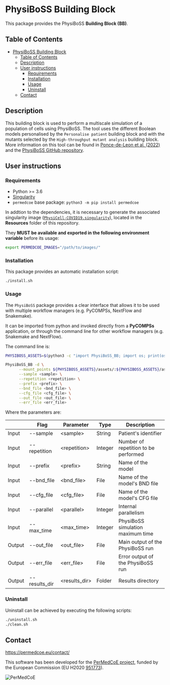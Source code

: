 # PhysiBoSS Building Block

This package provides the PhysiBoSS **Building Block (BB)**.

## Table of Contents

- [PhysiBoSS Building Block](#physiboss-building-block)
  - [Table of Contents](#table-of-contents)
  - [Description](#description)
  - [User instructions](#user-instructions)
    - [Requirements](#requirements)
    - [Installation](#installation)
    - [Usage](#usage)
    - [Uninstall](#uninstall)
  - [Contact](#contact)

## Description

This building block is used to perform a multiscale simulation of a population of cells using PhysiBoSS. The tool uses the different Boolean models personalised by the `Personalise patient` building block and with the mutants selected by the `High-throughput mutant analysis` building block. More information on this tool can be found in [Ponce-de-Leon et al. (2022)](https://www.biorxiv.org/content/10.1101/2022.01.06.468363v1) and the [PhysiBoSS GitHub repository](https://github.com/PhysiBoSS/PhysiBoSS).

## User instructions

### Requirements

- Python >= 3.6
- [Singularity](https://singularity.lbl.gov/docs-installation)
- `permedcoe` base package: `python3 -m pip install permedcoe`

In addtion to the dependencies, it is necessary to generate the associated
singularity image ([`PhysiCell-COVID19.singularity`](../Resources/images/PhysiCell-COVID19.singularity)),
located in the **Resources** folder of this repository.

They **MUST be available and exported in the following environment variable**
before its usage:

```bash
export PERMEDCOE_IMAGES="/path/to/images/"
```

### Installation

This package provides an automatic installation script:

```bash
./install.sh
```

### Usage

The `PhysiBoSS` package provides a clear interface that allows
it to be used with multiple workflow managers (e.g. PyCOMPSs, NextFlow and
Snakemake).

It can be imported from python and invoked directly from a **PyCOMPSs**
application, or through the command line for other workflow managers
(e.g. Snakemake and NextFlow).

The command line is:

```bash
PHYSIBOSS_ASSETS=$(python3 -c "import PhysiBoSS_BB; import os; print(os.path.dirname(PhysiBoSS_BB.__file__))")

PhysiBoSS_BB -d \
      --mount_points ${PHYSIBOSS_ASSETS}/assets/:${PHYSIBOSS_ASSETS}/assets/ \
      --sample <sample> \
      --repetition <repetition> \
      --prefix <prefix> \
      --bnd_file <bnd_file> \
      --cfg_file <cfg_file> \
      --out_file <out_file> \
      --err_file <err_file>
```

Where the parameters are:

|        | Flag          | Parameter      | Type    | Description                          |
|--------|---------------|----------------|---------|--------------------------------------|
| Input  | --sample      | \<sample>      | String  | Patient's identifier                 |
| Input  | --repetition  | \<repetition>  | Integer | Number of repetition to be performed |
| Input  | --prefix      | \<prefix>      | String  | Name of the model                    |
| Input  | --bnd_file    | \<bnd_file>    | File    | Name of the model's BND file         |
| Input  | --cfg_file    | \<cfg_file>    | File    | Name of the model's CFG file         |
| Input  | --parallel    | \<parallel>    | Integer | Internal parallelism                 |
| Input  | --max_time    | \<max_time>    | Integer | PhysiBoSS simulation maximum time    |
| Output | --out_file    | \<out_file>    | File    | Main output of the PhysiBoSS run     |
| Output | --err_file    | \<err_file>    | File    | Error output of the PhysiBoSS run    |
| Output | --results_dir | \<results_dir> | Folder  | Results directory                    |

### Uninstall

Uninstall can be achieved by executing the following scripts:

```bash
./uninstall.sh
./clean.sh
```

## Contact

<https://permedcoe.eu/contact/>

This software has been developed for the [PerMedCoE project](https://permedcoe.eu/), funded by the European Commission (EU H2020 [951773](https://cordis.europa.eu/project/id/951773)).

![](https://permedcoe.eu/wp-content/uploads/2020/11/logo_1.png "PerMedCoE")
